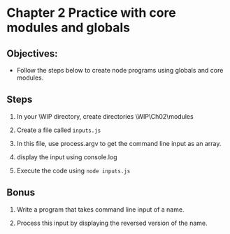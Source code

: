 # Chapter 2 Practice with core modules and globals

## Objectives:
* Follow the steps below to create node programs using globals and core modules.

## Steps

1. In your \WIP directory, create directories \WIP\Ch02\modules

1. Create a file called `inputs.js`

1. In this file, use process.argv to get the command line input as an array.

1. display the input using console.log

1. Execute the code using `node inputs.js`

## Bonus ##

1. Write a program that takes command line input of a name.

1. Process this input by displaying the reversed version of the name.